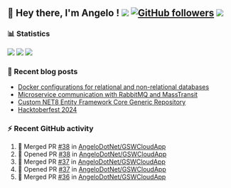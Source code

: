 ## 👋 Hey there, I'm Angelo ! ![](https://img.shields.io/badge/Intel-Core_i5_12th-0071C5?style=for-the-badge&logo=intel&logoColor=white) [![GitHub followers](https://img.shields.io/github/followers/angelodotnet?label=GitHub%20Followers&style=for-the-badge)](https://github.com/angelodotnet) <a href="https://www.buymeacoffee.com/angelodotnet" target="_blank"><img src="https://img.shields.io/badge/Buy%20Me%20A%20Coffee-FFDD00.svg?style=for-the-badge&logo=Buy-Me-A-Coffee&logoColor=black"></a>
<!--
### HacktoberFest 2024
[![An image of @angeloit87's Holopin badges, which is a link to view their full Holopin profile](https://holopin.me/angeloit87)](https://holopin.io/@angeloit87)

### 📱 Contact me
<a href="https://dev.to/angelodotnet"><img src="https://img.shields.io/badge/dev.to-0A0A0A.svg?style=for-the-badge&logo=devdotto&logoColor=white"></a>
-->
### 📊 Statistics
![](http://github-profile-summary-cards.vercel.app/api/cards/profile-details?username=angelodotnet&theme=darcula)
![](http://github-profile-summary-cards.vercel.app/api/cards/stats?username=angelodotnet&theme=darcula)
![](http://github-profile-summary-cards.vercel.app/api/cards/repos-per-language?username=angelodotnet&theme=darcula)

### 📝 Recent blog posts
<!-- BLOG-POST-LIST:START -->
- [Docker configurations for relational and non-relational databases](https://dev.to/angelodotnet/docker-configurations-for-relational-and-non-relational-databases-ekc)
- [Microservice communication with RabbitMQ and MassTransit](https://dev.to/angelodotnet/making-two-microservices-communicate-using-rabbitmq-and-masstransit-2g8i)
- [Custom NET8 Entity Framework Core Generic Repository](https://dev.to/angelodotnet/custom-net8-entity-framework-core-generic-repository-35mn)
- [Hacktoberfest 2024](https://dev.to/angelodotnet/hacktoberfest-2024-2845)
<!-- BLOG-POST-LIST:END -->

### ⚡ Recent GitHub activity
<!--START_SECTION:activity-->
1. 🎉 Merged PR [#38](https://github.com/AngeloDotNet/GSWCloudApp/pull/38) in [AngeloDotNet/GSWCloudApp](https://github.com/AngeloDotNet/GSWCloudApp)
2. 💪 Opened PR [#38](https://github.com/AngeloDotNet/GSWCloudApp/pull/38) in [AngeloDotNet/GSWCloudApp](https://github.com/AngeloDotNet/GSWCloudApp)
3. 🎉 Merged PR [#37](https://github.com/AngeloDotNet/GSWCloudApp/pull/37) in [AngeloDotNet/GSWCloudApp](https://github.com/AngeloDotNet/GSWCloudApp)
4. 💪 Opened PR [#37](https://github.com/AngeloDotNet/GSWCloudApp/pull/37) in [AngeloDotNet/GSWCloudApp](https://github.com/AngeloDotNet/GSWCloudApp)
5. 🎉 Merged PR [#36](https://github.com/AngeloDotNet/GSWCloudApp/pull/36) in [AngeloDotNet/GSWCloudApp](https://github.com/AngeloDotNet/GSWCloudApp)
<!--END_SECTION:activity-->
